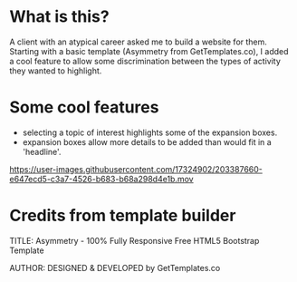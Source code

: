 # What is this?
A client with an atypical career asked me to build a website for them. Starting with a basic template (Asymmetry from GetTemplates.co), I added a cool feature to allow some discrimination between the types of activity they wanted to highlight.  

# Some cool features
- selecting a topic of interest highlights some of the expansion boxes.
- expansion boxes allow more details to be added than would fit in a 'headline'.

https://user-images.githubusercontent.com/17324902/203387660-e647ecd5-c3a7-4526-b683-b68a298d4e1b.mov

# Credits from template builder
TITLE: 
Asymmetry - 100% Fully Responsive Free HTML5 Bootstrap Template

AUTHOR:
DESIGNED & DEVELOPED by GetTemplates.co
